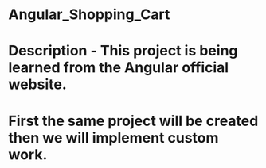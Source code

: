 # Angular_Shopping_Cart
# Description - This project is being learned from the Angular official website.
# First the same project will be created then we will implement custom work.
